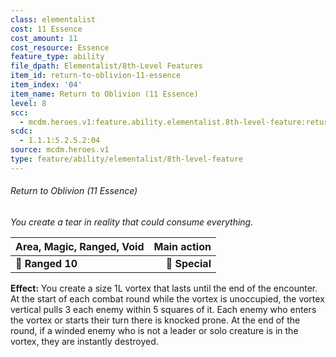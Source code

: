 ```yaml
---
class: elementalist
cost: 11 Essence
cost_amount: 11
cost_resource: Essence
feature_type: ability
file_dpath: Elementalist/8th-Level Features
item_id: return-to-oblivion-11-essence
item_index: '04'
item_name: Return to Oblivion (11 Essence)
level: 8
scc:
  - mcdm.heroes.v1:feature.ability.elementalist.8th-level-feature:return-to-oblivion-11-essence
scdc:
  - 1.1.1:5.2.5.2:04
source: mcdm.heroes.v1
type: feature/ability/elementalist/8th-level-feature
---
```


###### Return to Oblivion (11 Essence)

*You create a tear in reality that could consume everything.*

| **Area, Magic, Ranged, Void** | **Main action** |
| ----------------------------- | --------------: |
| **📏 Ranged 10**              |  **🎯 Special** |

**Effect:** You create a size 1L vortex that lasts until the end of the encounter. At the start of each combat round while the vortex is unoccupied, the vortex vertical pulls 3 each enemy within 5 squares of it. Each enemy who enters the vortex or starts their turn there is knocked prone. At the end of the round, if a winded enemy who is not a leader or solo creature is in the vortex, they are instantly destroyed.
